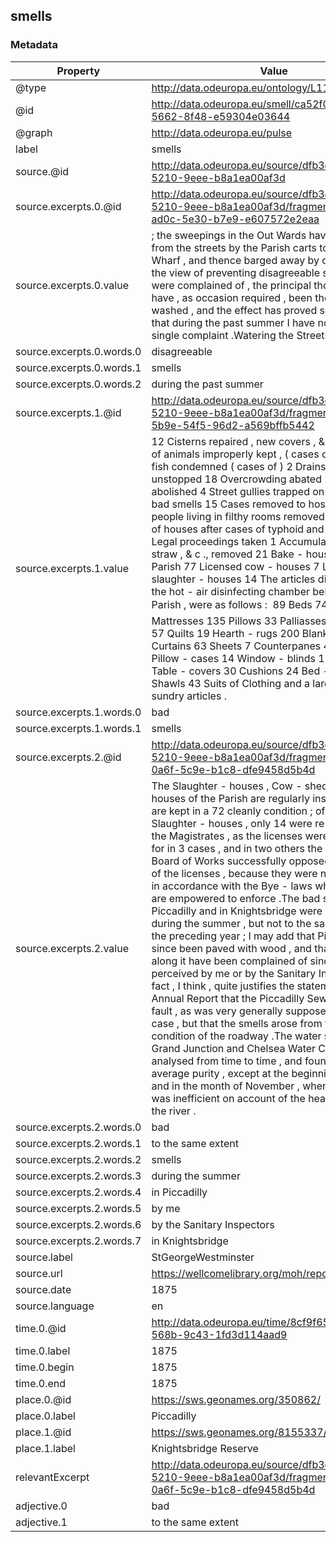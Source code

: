 ## smells

### Metadata

| Property | Value |
| -------- | ----- |
| @type | http://data.odeuropa.eu/ontology/L11_Smell |
| @id | http://data.odeuropa.eu/smell/ca52f01b-e88b-5662-8f48-e59304e03644 |
| @graph | http://data.odeuropa.eu/pulse |
| label | smells |
| source.@id | http://data.odeuropa.eu/source/dfb3e72a-3369-5210-9eee-b8a1ea00af3d |
| source.excerpts.0.@id | http://data.odeuropa.eu/source/dfb3e72a-3369-5210-9eee-b8a1ea00af3d/fragment/19daa639-ad0c-5e30-b7e9-e607572e2eaa |
| source.excerpts.0.value | ; the sweepings in the Out Wards have been carted from the streets by the Parish carts to the Parish Wharf , and thence barged away by contract .With the view of preventing disagreeable smells which were complained of , the principal thoroughfares have , as occasion required , been thoroughly washed , and the effect has proved so beneficial that during the past summer I have not received a single complaint .Watering the Streets . |
| source.excerpts.0.words.0 | disagreeable |
| source.excerpts.0.words.1 | smells |
| source.excerpts.0.words.2 | during the past summer |
| source.excerpts.1.@id | http://data.odeuropa.eu/source/dfb3e72a-3369-5210-9eee-b8a1ea00af3d/fragment/27b79d78-5b9e-54f5-96d2-a569bffb5442 |
| source.excerpts.1.value | 12 Cisterns repaired , new covers , & c .9 Removal of animals improperly kept , ( cases of ) 4 Meat and fish condemned ( cases of ) 2 Drains and closets unstopped 18 Overcrowding abated 2 Cesspools abolished 4 Street gullies trapped on account of bad smells 15 Cases removed to hospitals 20 Old people living in filthy rooms removed 2 Inspection of houses after cases of typhoid and low fever 11 Legal proceedings taken 1 Accumulation of dung , straw , & c ., removed 21 Bake - houses in the Parish 77 Licensed cow - houses 7 Licensed slaughter - houses 14 The articles disinfected in the hot - air disinfecting chamber belonging to the Parish , were as follows :  89 Beds 74 Bolsters 113 Mattresses 135 Pillows 33 Palliasses 64 Carpets 57 Quilts 19 Hearth - rugs 200 Blankets 39 Curtains 63 Sheets 7 Counterpanes 43 Dresses 72 Pillow - cases 14 Window - blinds 12 Towels 46 Table - covers 30 Cushions 24 Bed - hangings 21 Shawls 43 Suits of Clothing and a large quantity of sundry articles . |
| source.excerpts.1.words.0 | bad |
| source.excerpts.1.words.1 | smells |
| source.excerpts.2.@id | http://data.odeuropa.eu/source/dfb3e72a-3369-5210-9eee-b8a1ea00af3d/fragment/4d1c67b4-0a6f-5c9e-b1c8-dfe9458d5b4d |
| source.excerpts.2.value | The Slaughter - houses , Cow - sheds and Bake - houses of the Parish are regularly inspected , and are kept in a 72 cleanly condition ; of the 19 Slaughter - houses , only 14 were re - licensed by the Magistrates , as the licenses were not applied for in 3 cases , and in two others the Metropolitan Board of Works successfully opposed the renewal of the licenses , because they were not constructed in accordance with the Bye - laws which the Board are empowered to enforce .The bad smells in Piccadilly and in Knightsbridge were complained of during the summer , but not to the same extent as in the preceding year ; I may add that Piccadilly has since been paved with wood , and that no smells along it have been complained of since , or perceived by me or by the Sanitary Inspectors ; this fact , I think , quite justifies the statement in my last Annual Report that the Piccadilly Sewer was not in fault , as was very generally supposed to be the case , but that the smells arose from the uncleanly condition of the roadway .The water supplied by the Grand Junction and Chelsea Water Companies was analysed from time to time , and found to be of average purity , except at the beginning of the year and in the month of November , when the filtration was inefficient on account of the heavy floods in the river . |
| source.excerpts.2.words.0 | bad |
| source.excerpts.2.words.1 | to the same extent |
| source.excerpts.2.words.2 | smells |
| source.excerpts.2.words.3 | during the summer |
| source.excerpts.2.words.4 | in Piccadilly |
| source.excerpts.2.words.5 | by me |
| source.excerpts.2.words.6 | by the Sanitary Inspectors |
| source.excerpts.2.words.7 | in Knightsbridge |
| source.label | StGeorgeWestminster |
| source.url | https://wellcomelibrary.org/moh/report/b18247362 |
| source.date | 1875 |
| source.language | en |
| time.0.@id | http://data.odeuropa.eu/time/8cf9f659-20f8-568b-9c43-1fd3d114aad9 |
| time.0.label | 1875 |
| time.0.begin | 1875 |
| time.0.end | 1875 |
| place.0.@id | https://sws.geonames.org/350862/ |
| place.0.label | Piccadilly |
| place.1.@id | https://sws.geonames.org/8155337/ |
| place.1.label | Knightsbridge Reserve |
| relevantExcerpt | http://data.odeuropa.eu/source/dfb3e72a-3369-5210-9eee-b8a1ea00af3d/fragment/4d1c67b4-0a6f-5c9e-b1c8-dfe9458d5b4d |
| adjective.0 | bad |
| adjective.1 | to the same extent |
